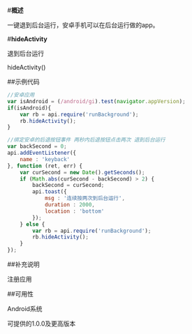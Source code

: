 #**概述**

一键退到后台运行，安卓手机可以在后台运行做的app。


#**hideActivity**<div id="a1"></div>

退到后台运行

hideActivity()

##示例代码

```js
//安卓应用
var isAndroid = (/android/gi).test(navigator.appVersion);
if(isAndroid){
    var rb = api.require('runBackground');
	rb.hideActivity();
}

//绑定安卓的后退按钮事件 两秒内后退按钮点击两次 退到后台运行
var backSecond = 0;
api.addEventListener({
	name : 'keyback'
}, function (ret, err) {
	var curSecond = new Date().getSeconds();
	if (Math.abs(curSecond - backSecond) > 2) {
		backSecond = curSecond;
		api.toast({
			msg : '连续按两次到后台运行',
			duration : 2000,
			location : 'bottom'
		});
	} else {
		var rb = api.require('runBackground');
		rb.hideActivity();
	}
});

```

##补充说明

注册应用

##可用性

Android系统

可提供的1.0.0及更高版本

